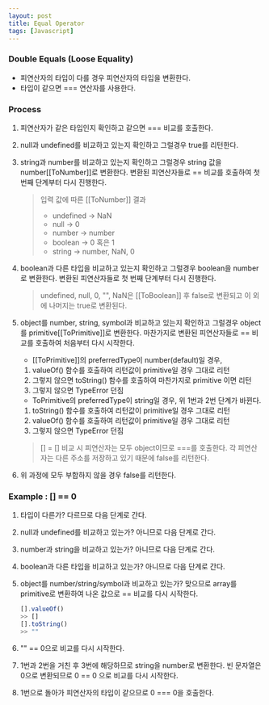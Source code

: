 ```yaml
---
layout: post
title: Equal Operator
tags: [Javascript]
---
```


### Double Equals (Loose Equality)
- 피연산자의 타입이 다를 경우 피연산자의 타입을 변환한다.
- 타입이 같으면 === 연산자를 사용한다.

### Process
1) 피연산자가 같은 타입인지 확인하고 같으면 === 비교를 호출한다.
2) null과 undefined를 비교하고 있는지 확인하고 그럴경우 true를 리턴한다.
3) string과 number를 비교하고 있는지 확인하고 그럴경우 string 값을 number[[ToNumber]]로 변환한다. 변환된 피연산자들로 == 비교를 호출하여 첫 번째 단계부터 다시 진행한다.

    > 입력 값에 따른 [[ToNumber]] 결과
    > - undefined → NaN
    > - null → 0
    > - number → number
    > - boolean → 0 혹은 1
    > - string → number, NaN, 0

4) boolean과 다른 타입을 비교하고 있는지 확인하고 그럴경우 boolean을 number로 변환한다. 변환된 피연산자들로 첫 번째 단계부터 다시 진행한다.

    > undefined, null, 0, "", NaN은 [[ToBoolean]] 후 false로 변환되고 이 외에 나머지는 true로 변환된다.

5) object를 number, string, symbol과 비교하고 있는지 확인하고 그럴경우 object를 primitive[[ToPrimitive]]로 변환한다. 마찬가지로 변환된 피연산자들로 == 비교를 호출하여 처음부터 다시 시작한다.

    - [[ToPrimitive]]의 preferredType이 number(default)일 경우,  
    1. valueOf() 함수를 호출하여 리턴값이 primitive일 경우 그대로 리턴
    2. 그렇지 않으면 toString() 함수를 호출하여 마찬가지로 primitive 이면 리턴
    3. 그렇지 않으면 TypeError 던짐

    - ToPrimitive의 preferredType이 string일 경우, 위 1번과 2번 단계가 바뀐다.
    1. toString() 함수를 호출하여 리턴값이 primitive일 경우 그대로 리턴
    2. valueOf() 함수를 호출하여 리턴값이 primitive일 경우 그대로 리턴
    3. 그렇지 않으면 TypeError 던짐

    > [] = [] 비교 시 피연산자는 모두 object이므로 ===를 호출한다. 각 피연산자는 다른 주소를 저장하고 있기 때문에 false를 리턴한다.

6) 위 과정에 모두 부합하지 않을 경우 false를 리턴한다.

### Example : [] == 0
1) 타입이 다른가? 다르므로 다음 단계로 간다.
2) null과 undefined를 비교하고 있는가? 아니므로 다음 단계로 간다.
3) number과 string을 비교하고 있는가? 아니므로 다음 단계로 간다.
4) boolean과 다른 타입을 비교하고 있는가? 아니므로 다음 단계로 간다.
5) object를 number/string/symbol과 비교하고 있는가? 맞으므로 array를 primitive로 변환하여 나온 값으로 == 비교를 다시 시작한다.

    ```jsx
    [].valueOf()
    >> []
    [].toString()
    >> ""
    ```
    
6) "" == 0으로 비교를 다시 시작한다.
7) 1번과 2번을 거친 후 3번에 해당하므로 string을 number로 변환한다. 빈 문자열은 0으로 변환되므로 0 == 0 으로 비교를 다시 시작한다.
8) 1번으로 돌아가 피연산자의 타입이 같으므로 0 === 0을 호출한다.
